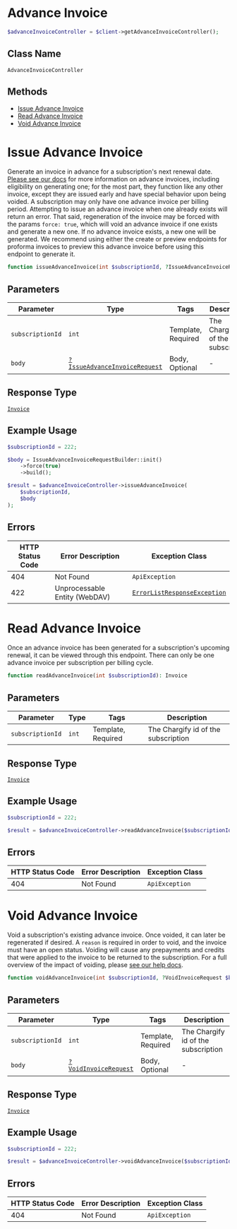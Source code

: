 # Advance Invoice

```php
$advanceInvoiceController = $client->getAdvanceInvoiceController();
```

## Class Name

`AdvanceInvoiceController`

## Methods

* [Issue Advance Invoice](../../doc/controllers/advance-invoice.md#issue-advance-invoice)
* [Read Advance Invoice](../../doc/controllers/advance-invoice.md#read-advance-invoice)
* [Void Advance Invoice](../../doc/controllers/advance-invoice.md#void-advance-invoice)


# Issue Advance Invoice

Generate an invoice in advance for a subscription's next renewal date. [Please see our docs](https://maxio-chargify.zendesk.com/hc/en-us/articles/5404811062541-Issue-Invoice-In-Advance) for more information on advance invoices, including eligibility on generating one; for the most part, they function like any other invoice, except they are issued early and have special behavior upon being voided.
A subscription may only have one advance invoice per billing period. Attempting to issue an advance invoice when one already exists will return an error.
That said, regeneration of the invoice may be forced with the params `force: true`, which will void an advance invoice if one exists and generate a new one. If no advance invoice exists, a new one will be generated.
We recommend using either the create or preview endpoints for proforma invoices to preview this advance invoice before using this endpoint to generate it.

```php
function issueAdvanceInvoice(int $subscriptionId, ?IssueAdvanceInvoiceRequest $body = null): Invoice
```

## Parameters

| Parameter | Type | Tags | Description |
|  --- | --- | --- | --- |
| `subscriptionId` | `int` | Template, Required | The Chargify id of the subscription |
| `body` | [`?IssueAdvanceInvoiceRequest`](../../doc/models/issue-advance-invoice-request.md) | Body, Optional | - |

## Response Type

[`Invoice`](../../doc/models/invoice.md)

## Example Usage

```php
$subscriptionId = 222;

$body = IssueAdvanceInvoiceRequestBuilder::init()
    ->force(true)
    ->build();

$result = $advanceInvoiceController->issueAdvanceInvoice(
    $subscriptionId,
    $body
);
```

## Errors

| HTTP Status Code | Error Description | Exception Class |
|  --- | --- | --- |
| 404 | Not Found | `ApiException` |
| 422 | Unprocessable Entity (WebDAV) | [`ErrorListResponseException`](../../doc/models/error-list-response-exception.md) |


# Read Advance Invoice

Once an advance invoice has been generated for a subscription's upcoming renewal, it can be viewed through this endpoint. There can only be one advance invoice per subscription per billing cycle.

```php
function readAdvanceInvoice(int $subscriptionId): Invoice
```

## Parameters

| Parameter | Type | Tags | Description |
|  --- | --- | --- | --- |
| `subscriptionId` | `int` | Template, Required | The Chargify id of the subscription |

## Response Type

[`Invoice`](../../doc/models/invoice.md)

## Example Usage

```php
$subscriptionId = 222;

$result = $advanceInvoiceController->readAdvanceInvoice($subscriptionId);
```

## Errors

| HTTP Status Code | Error Description | Exception Class |
|  --- | --- | --- |
| 404 | Not Found | `ApiException` |


# Void Advance Invoice

Void a subscription's existing advance invoice. Once voided, it can later be regenerated if desired.
A `reason` is required in order to void, and the invoice must have an open status. Voiding will cause any prepayments and credits that were applied to the invoice to be returned to the subscription. For a full overview of the impact of voiding, please [see our help docs](../../doc/models/invoice.md).

```php
function voidAdvanceInvoice(int $subscriptionId, ?VoidInvoiceRequest $body = null): Invoice
```

## Parameters

| Parameter | Type | Tags | Description |
|  --- | --- | --- | --- |
| `subscriptionId` | `int` | Template, Required | The Chargify id of the subscription |
| `body` | [`?VoidInvoiceRequest`](../../doc/models/void-invoice-request.md) | Body, Optional | - |

## Response Type

[`Invoice`](../../doc/models/invoice.md)

## Example Usage

```php
$subscriptionId = 222;

$result = $advanceInvoiceController->voidAdvanceInvoice($subscriptionId);
```

## Errors

| HTTP Status Code | Error Description | Exception Class |
|  --- | --- | --- |
| 404 | Not Found | `ApiException` |

